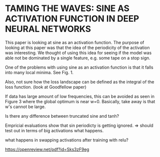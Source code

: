 # TAMING THE WAVES: SINE AS ACTIVATION FUNCTION IN DEEP NEURAL NETWORKS

This paper is looking at sine as an activation function. The purpose of looking at this paper was that the idea of the periodicity
of the activation was interesting. We thought of using this idea for seeing if the model was able not be dominated by a single feature, e.g. some tape on a stop sign.

One of the problems with using sine as an activation function is that it falls into many local minima. See Fig. 1. 

Also, not sure how the loss landscape can be defined as the integral of the loss function. (look at Goodfellow paper)

If data has large amount of low frequencies, this can be avoided as seen in Figure 3 where the global optimum is near w=0. Basically, take away is that w's cannot be large.

Is there any difference between truncated sine and tanh?

Empricial evaluations show that sin periodicty is getting ignored. => should test out in terms of big activations what happens.

what happens in swapping activations after training with relu?

https://openreview.net/pdf?id=Sks3zF9eg
